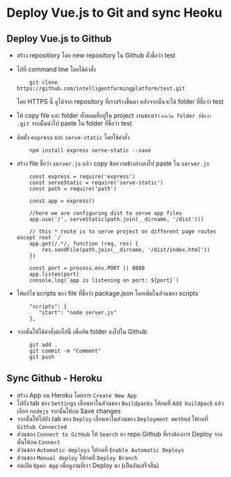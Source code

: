 # Deploy Vue.js to Git and sync Heoku

## Deploy Vue.js to Github 
- สร้าง repositiory โดย new repository ใน Github ตั้งชื่อว่า test
- ไปที่ command line โดยใช้คำสั่ง

          git clone https://github.com/intelligentfarmingplatform/test.git

  โดย HTTPS นี้ ดูได้จาก repository ที่เราสร้างขึ้นมา หลังจากนั้นจะได้ folder ที่ชื่อว่า test
- ให้ copy file และ folder ทั้งหมดที่อยู่ใน project งานของเรา `ยกเว้น folder ที่ชื่อว่า .git` จากนั้นนำไป paste ใน folder ที่ชื่อว่า test 
- ติดตั้ง `express` และ `serve-static` โดยใช้คำสั่ง

          npm install express serve-static --save
          
- สร้าง file ชื่อว่า `server.js` แล้ว copy ข้อความข้างล่างลงไป paste ใน `server.js`

          const express = require('express')
          const serveStatic = require('serve-static')
          const path = require('path')

          const app = express()

          //here we are configuring dist to serve app files
          app.use('/', serveStatic(path.join(__dirname, '/dist')))

          // this * route is to serve project on different page routes except root `/`
          app.get(/.*/, function (req, res) {
              res.sendFile(path.join(__dirname, '/dist/index.html'))
          })

          const port = process.env.PORT || 8080
          app.listen(port)
          console.log(`app is listening on port: ${port}`)

- ให้แก้ไข scripts ของ file ที่ชื่อว่า package.json โดยเพิ่มในส่วนของ scripts

          "scripts": {
             "start": "node server.js"
          },
          
- จากนั้นให้ใช้คำสั่งต่อไปนี้ เพื่ออัพ folder ลงไปใน Github 

          git add .
          git commit -m "Comment"
          git push   

## Sync Github - Heroku 
- สร้าง App บน Heroku โดยการ `Create New App`
- ไปยัง tab ของ `Settings` เลื่อนหาในส่วนของ `Buildpacks` ให้กดที่ `Add buildpack` แล้วเลือก `nodejs` จากนั้นให้กด Save changes
- จากนั้นให้ไปยัง tab ของ `Deploy` เลื่อนหาในส่วนของ `Deployment method` ให้กดที่ `Github Connected`
- ส่วนของ `Connect to GitHub` ให้ `Search` หา repo Github ที่เราต้องการ Deploy จากนั้นให้กด `Connect`
- ส่วนของ `Automatic deploys` ให้กดที่ `Enable Automatic Deploys`
- ส่วนของ `Manual deploy` ให้กดที่ `Deploy Branch`
- กดเปิด `Open App` เพื่อดูงานที่เรา Deploy มา (เป็นอันเสร็จสิ้น)
